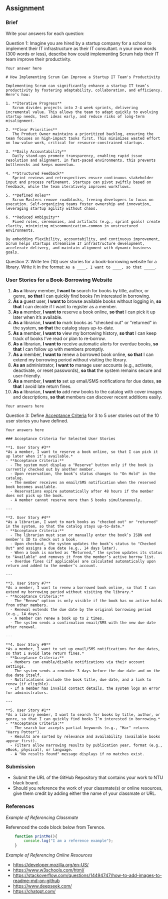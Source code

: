 ## Assignment

### Brief

Write your answers for each question:

Question 1:
Imagine you are hired by a startup company for a school to implement their IT infrastructure as their IT consultant. n your own words (300 words or less), describe how could implementing Scrum help their IT team improve their productivity.

```
Your answer here

# How Implementing Scrum Can Improve a Startup IT Team's Productivity  

Implementing Scrum can significantly enhance a startup IT team’s productivity by fostering adaptability, collaboration, and efficiency. Here’s how:  

1. **Iterative Progress**  
   Scrum divides projects into 2-4 week sprints, delivering incremental value. This allows the team to adapt quickly to evolving startup needs, test ideas early, and reduce risks of long-term misalignment.  

2. **Clear Priorities**  
   The Product Owner maintains a prioritized backlog, ensuring the team focuses on high-impact tasks first. This minimizes wasted effort on low-value work, critical for resource-constrained startups.  

3. **Daily Accountability**  
   Daily stand-ups promote transparency, enabling rapid issue resolution and alignment. In fast-paced environments, this prevents bottlenecks and keeps momentum.  

4. **Structured Feedback**  
   Sprint reviews and retrospectives ensure continuous stakeholder input and process refinement. Startups can pivot swiftly based on feedback, while the team iteratively improves workflows.  

5. **Defined Roles**  
   Scrum Masters remove roadblocks, freeing developers to focus on execution. Self-organizing teams foster ownership and innovation, leveraging startup agility without chaos.  

6. **Reduced Ambiguity**  
   Fixed roles, ceremonies, and artifacts (e.g., sprint goals) create clarity, minimizing miscommunication—common in unstructured environments.  

By embedding flexibility, accountability, and continuous improvement, Scrum helps startups streamline IT infrastructure development, accelerate delivery, and maintain alignment with dynamic business goals.  

```

Question 2:
Write ten (10) user stories for a book-borrowing website for a library. Write it in the format: `As a ____, I want to ____, so that _____`.

### User Stories for a Book-Borrowing Website  

1. **As a** library member, **I want to** search for books by title, author, or genre, **so that** I can quickly find books I’m interested in borrowing.  
2. **As a** guest user, **I want to** browse available books without logging in, **so that** I can decide if I want to register as a member.  
3. **As a** member, **I want to** reserve a book online, **so that** I can pick it up later when it’s available.  
4. **As a** librarian, **I want to** mark books as "checked out" or "returned" in the system, **so that** the catalog stays up-to-date.  
5. **As a** member, **I want to** view my borrowing history, **so that** I can keep track of books I’ve read or plan to re-borrow.  
6. **As a** librarian, **I want to** receive automatic alerts for overdue books, **so that** I can follow up with members promptly.  
7. **As a** member, **I want to** renew a borrowed book online, **so that** I can extend my borrowing period without visiting the library.  
8. **As an** administrator, **I want to** manage user accounts (e.g., activate, deactivate, or reset passwords), **so that** the system remains secure and user-friendly.  
9. **As a** member, **I want to** set up email/SMS notifications for due dates, **so that** I avoid late return fines.  
10. **As a** librarian, **I want to** add new books to the catalog with cover images and descriptions, **so that** members can discover recent additions easily.  

```
Your answers here
```

Question 3: 
Define [Acceptance Criteria](https://resources.scrumalliance.org/Article/need-know-acceptance-criteria) for 3 to 5 user stories out of the 10 user stories you have defined.

```
Your answers here

### Acceptance Criteria for Selected User Stories  

**1. User Story #3**  
*As a member, I want to reserve a book online, so that I can pick it up later when it’s available.*  
- **Acceptance Criteria:**  
  - The system must display a "Reserve" button only if the book is currently checked out by another member.  
  - Upon reservation, the book’s status changes to "On Hold" in the catalog.  
  - The member receives an email/SMS notification when the reserved book becomes available.  
  - Reservations expire automatically after 48 hours if the member does not pick up the book.  
  - A member cannot reserve more than 5 books simultaneously.  

---

**2. User Story #4**  
*As a librarian, I want to mark books as "checked out" or "returned" in the system, so that the catalog stays up-to-date.*  
- **Acceptance Criteria:**  
  - The librarian must scan or manually enter the book’s ISBN and member’s ID to check out a book.  
  - Upon checkout, the system updates the book’s status to "Checked Out" and assigns a due date (e.g., 14 days later).  
  - When a book is marked as "Returned," the system updates its status to "Available" and removes it from the member’s active borrow list.  
  - Overdue fines (if applicable) are calculated automatically upon return and added to the member’s account.  

---

**3. User Story #7**  
*As a member, I want to renew a borrowed book online, so that I can extend my borrowing period without visiting the library.*  
- **Acceptance Criteria:**  
  - The "Renew" option is only visible if the book has no active holds from other members.  
  - Renewal extends the due date by the original borrowing period (e.g., 14 days).  
  - A member can renew a book up to 2 times.  
  - The system sends a confirmation email/SMS with the new due date after renewal.  

---

**4. User Story #9**  
*As a member, I want to set up email/SMS notifications for due dates, so that I avoid late return fines.*  
- **Acceptance Criteria:**  
  - Members can enable/disable notifications via their account settings.  
  - The system sends a reminder 3 days before the due date and on the due date itself.  
  - Notifications include the book title, due date, and a link to renew (if eligible).  
  - If a member has invalid contact details, the system logs an error for administrators.  

---

**5. User Story #1**  
*As a library member, I want to search for books by title, author, or genre, so that I can quickly find books I’m interested in borrowing.*  
- **Acceptance Criteria:**  
  - The search bar accepts partial keywords (e.g., "Har" returns "Harry Potter").  
  - Results are sorted by relevance and availability (available books appear first).  
  - Filters allow narrowing results by publication year, format (e.g., eBook, physical), or language.  
  - A "No results found" message displays if no matches exist.  
```


### Submission 

- Submit the URL of the GitHub Repository that contains your work to NTU black board.
- Should you reference the work of your classmate(s) or online resources, give them credit by adding either the name of your classmate or URL. 


### References

_Example of Referencing Classmate_

Referenced the code block below from Terence.
```js
    function printMe(){
        console.log("I am a reference example");
    }
```

_Example of Referencing Online Resources_

- https://developer.mozilla.org/en-US/
- https://www.w3schools.com/html/
- https://stackoverflow.com/questions/14494747/how-to-add-images-to-readme-md-on-github
- https://www.deepseek.com/
- https://chatgpt.com/

